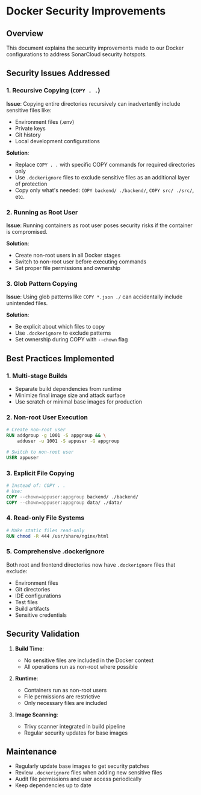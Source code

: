 # Docker Security Improvements

## Overview
This document explains the security improvements made to our Docker configurations to address SonarCloud security hotspots.

## Security Issues Addressed

### 1. Recursive Copying (`COPY . .`)
**Issue**: Copying entire directories recursively can inadvertently include sensitive files like:
- Environment files (.env)
- Private keys
- Git history
- Local development configurations

**Solution**: 
- Replace `COPY . .` with specific COPY commands for required directories only
- Use `.dockerignore` files to exclude sensitive files as an additional layer of protection
- Copy only what's needed: `COPY backend/ ./backend/`, `COPY src/ ./src/`, etc.

### 2. Running as Root User
**Issue**: Running containers as root user poses security risks if the container is compromised.

**Solution**:
- Create non-root users in all Docker stages
- Switch to non-root user before executing commands
- Set proper file permissions and ownership

### 3. Glob Pattern Copying
**Issue**: Using glob patterns like `COPY *.json ./` can accidentally include unintended files.

**Solution**:
- Be explicit about which files to copy
- Use `.dockerignore` to exclude patterns
- Set ownership during COPY with `--chown` flag

## Best Practices Implemented

### 1. Multi-stage Builds
- Separate build dependencies from runtime
- Minimize final image size and attack surface
- Use scratch or minimal base images for production

### 2. Non-root User Execution
```dockerfile
# Create non-root user
RUN addgroup -g 1001 -S appgroup && \
    adduser -u 1001 -S appuser -G appgroup

# Switch to non-root user
USER appuser
```

### 3. Explicit File Copying
```dockerfile
# Instead of: COPY . .
# Use:
COPY --chown=appuser:appgroup backend/ ./backend/
COPY --chown=appuser:appgroup data/ ./data/
```

### 4. Read-only File Systems
```dockerfile
# Make static files read-only
RUN chmod -R 444 /usr/share/nginx/html
```

### 5. Comprehensive .dockerignore
Both root and frontend directories now have `.dockerignore` files that exclude:
- Environment files
- Git directories
- IDE configurations
- Test files
- Build artifacts
- Sensitive credentials

## Security Validation

1. **Build Time**: 
   - No sensitive files are included in the Docker context
   - All operations run as non-root where possible

2. **Runtime**:
   - Containers run as non-root users
   - File permissions are restrictive
   - Only necessary files are included

3. **Image Scanning**:
   - Trivy scanner integrated in build pipeline
   - Regular security updates for base images

## Maintenance

- Regularly update base images to get security patches
- Review `.dockerignore` files when adding new sensitive files
- Audit file permissions and user access periodically
- Keep dependencies up to date